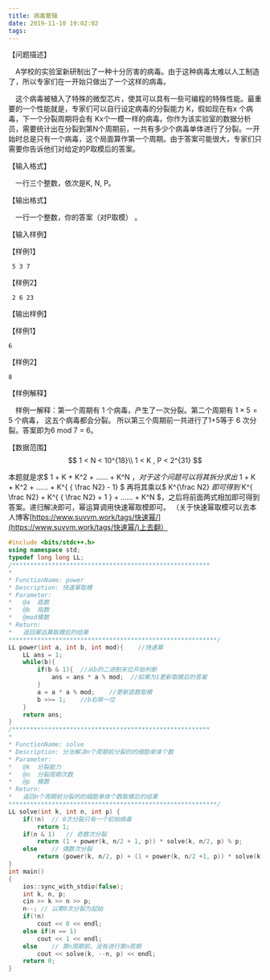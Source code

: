 ```yaml
---
title: 病毒繁殖
date: 2019-11-10 19:02:02
tags:
---
```


【问题描述】  

 　A学校的实验室新研制出了一种十分厉害的病毒。由于这种病毒太难以人工制造了，所以专家们在一开始只做出了一个这样的病毒。 

 　这个病毒被植入了特殊的微型芯片，使其可以具有一些可编程的特殊性能。最重要的一个性能就是，专家们可以自行设定病毒的分裂能力 K，假如现在有x 个病毒，下一个分裂周期将会有 Kx个一模一样的病毒。你作为该实验室的数据分析员，需要统计出在分裂到第N个周期前，一共有多少个病毒单体进行了分裂。一开始时总是只有一个病毒，这个局面算作第一个周期。由于答案可能很大，专家们只需要你告诉他们对给定的P取模后的答案。


 【输入格式】  

 　一行三个整数，依次是K, N, P。

 【输出格式】  

 　一行一个整数，你的答案（对P取模） 。

 【输入样例】  

 【样例1】

```
 5 3 7
```

 【样例2】

```
 2 6 23
```


 【输出样例】  

 【样例1】

```
6
```

 【样例2】

```
8
```


 【样例解释】  

 　样例一解释：第一个周期有 1 个病毒，产生了一次分裂。第二个周期有 $1 \times 5=5$ 个病毒， 这五个病毒都会分裂。 所以第三个周期前一共进行了1+5等于 6 次分裂。答案即为6 mod 7 = 6。

 【数据范围】  
$$
 1 < N < 10^{18}\\
 1 < K , P < 2^{31}
$$

本题就是求$ 1 + K + K^2 + …… + K^N $，对于这个问题可以将其拆分求出$
 1 + K + K^2 + …… + K^{ { \frac N2} - 1} $
再将其乘以$ K^{\frac N2} $即可得到$ K^{ \frac N2} + K^{ { \frac N2} + 1 } + …… + K^N $，之后将前面两式相加即可得到答案。递归解决即可，幂运算调用快速幂取模即可。
（关于快速幂取模可以去本人博客[https://www.suvvm.work/tags/快速幂/](https://www.suvvm.work/tags/快速幂/)上去翻）



```c++
#include <bits/stdc++.h>
using namespace std;
typedef long long LL;
/*******************************************************
*
* FunctionName: power
* Description: 快速幂取模
* Parameter:
*   @a  底数
*   @b  指数
*   @mod模数
* Return:
*   返回幂运算取模后的结果
**********************************************************/
LL power(int a, int b, int mod){    //快速幂
    LL ans = 1;
    while(b){
        if(b & 1){  //从b的二进制末位开始判断
            ans = ans * a % mod;  //如果为1更新取模后的答案
        }
        a = a * a % mod;    //更新底数取模
        b >>= 1;    //b右移一位
    }
    return ans;
}
/*******************************************************
*
* FunctionName: solve
* Description: 分治解决n个周期前分裂的的细胞单体个数
* Parameter:
*   @k  分裂能力
*   @n  分裂周期次数
*   @p  模数
* Return:
*   返回n个周期前分裂的的细胞单体个数取模后的结果
**********************************************************/
LL solve(int k, int n, int p) {
    if(!n)  // 0次分裂只有一个初始病毒
        return 1;
    if(n & 1)   // 奇数次分裂
        return (1 + power(k, n/2 + 1, p)) * solve(k, n/2, p) % p;
    else    // 偶数次分裂
        return (power(k, n/2, p) + (1 + power(k, n/2 +1, p)) * solve(k, n/2 - 1, p)) % p;
}
int main()
{
    ios::sync_with_stdio(false);
    int k, n, p;
    cin >> k >> n >> p;
    n--; // 以第0次分裂为起始
    if(!n)
        cout << 0 << endl;
    else if(n == 1)
        cout << 1 << endl;
    else    // 第n周期前，没有进行第n周期
        cout << solve(k, --n, p) << endl;
    return 0;
}

```

